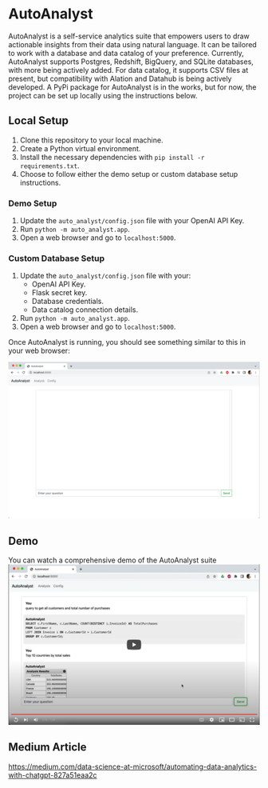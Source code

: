 # AutoAnalyst

AutoAnalyst is a self-service analytics suite that empowers users to draw actionable insights from their data using natural language. It can be tailored to work with a database and data catalog of your preference. Currently, AutoAnalyst supports Postgres, Redshift, BigQuery, and SQLite databases, with more being actively added. For data catalog, it supports CSV files at present, but compatibility with Alation and Datahub is being actively developed. A PyPi package for AutoAnalyst is in the works, but for now, the project can be set up locally using the instructions below.

## Local Setup

1. Clone this repository to your local machine.
2. Create a Python virtual environment.
3. Install the necessary dependencies with `pip install -r requirements.txt`.
4. Choose to follow either the demo setup or custom database setup instructions.

### Demo Setup

1. Update the `auto_analyst/config.json` file with your OpenAI API Key.
2. Run `python -m auto_analyst.app`.
3. Open a web browser and go to `localhost:5000`.

### Custom Database Setup

1. Update the `auto_analyst/config.json` file with your:
   - OpenAI API Key.
   - Flask secret key.
   - Database credentials.
   - Data catalog connection details.
2. Run `python -m auto_analyst.app`.
3. Open a web browser and go to `localhost:5000`.

Once AutoAnalyst is running, you should see something similar to this in your web browser:

![Screenshot of the demo](https://github.com/aadityaubhat/auto-analyst/blob/main/misc/auto_analyst.png)

## Demo

You can watch a comprehensive demo of the AutoAnalyst suite
[![IMAGE ALT TEXT HERE](https://github.com/aadityaubhat/auto-analyst/blob/main/misc/youtube_thumbnail.png)](https://www.youtube.com/watch?v=fp1nv-GdKic)

## Medium Article

https://medium.com/data-science-at-microsoft/automating-data-analytics-with-chatgpt-827a51eaa2c
